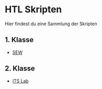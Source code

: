 # HTL Skripten

Hier findest du eine Sammlung der Skripten

## 1. Klasse
- [SEW](https://github.com/HTL-Braunau-probst/SEW-1)

## 2. Klasse
- [ITS Lab](https://github.com/HTL-Braunau-probst/ITSE-2-LAB)
